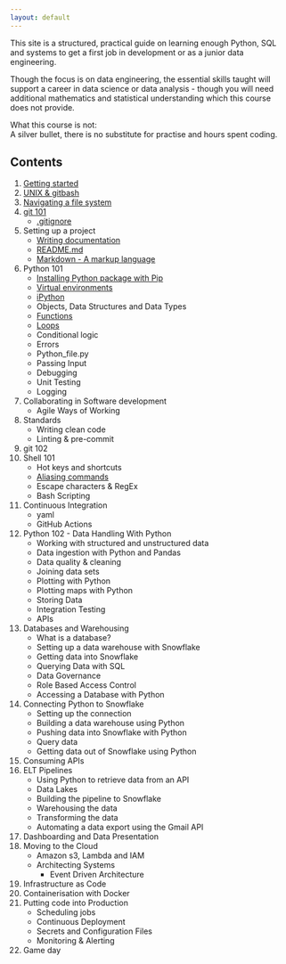 ```yaml
---
layout: default
---
```

This site is a structured, practical guide on learning enough Python, SQL and systems to get a first job in development or as a junior data engineering.


Though the focus is on data engineering, the essential skills taught will support a career in data science or data analysis - though you will need additional mathematics and statistical understanding which this course does not provide.


What this course is not:  
A silver bullet, there is no substitute for practise and hours spent coding.


## Contents
1. [Getting started](100/getting-started.html)
1. [UNIX & gitbash](100/intro-to-unix-and-gitbash.html)
1. [Navigating a file system](100/navigating-a-file-system.html)
1. [git 101](git/101.html)
    - [.gitignore](git/gitignore.html)
1. Setting up a project
    - [Writing documentation](writing-documentation/writing-documentation.html)
    - [README.md](writing-documentation/README.html)
    - [Markdown - A markup language](writing-documentation/Markdown.html)
1. Python 101
    - [Installing Python package with Pip](python/pip-the-package-manager.html)
    - [Virtual environments](python/virtual-environments.html)
    - [iPython](python/ipython.html)
    - Objects, Data Structures and Data Types
    - [Functions](python/functions.html)
    - [Loops](python/loops.html)
    - Conditional logic
    - Errors
    - Python_file.py
    - Passing Input
    - Debugging
    - Unit Testing
    - Logging
1. Collaborating in Software development
    - Agile Ways of Working
1. Standards
    - Writing clean code
    - Linting & pre-commit
1. git 102
1. Shell 101
    - Hot keys and shortcuts
    - [Aliasing commands](shell/aliasing.html)
    - Escape characters & RegEx
    - Bash Scripting
1. Continuous Integration
    - yaml
    - GitHub Actions
1. Python 102 - Data Handling With Python
    - Working with structured and unstructured data
    - Data ingestion with Python and Pandas
    - Data quality & cleaning
    - Joining data sets
    - Plotting with Python
    - Plotting maps with Python
    - Storing Data
    - Integration Testing
    - APIs
1. Databases and Warehousing
    - What is a database?
    - Setting up a data warehouse with Snowflake
    - Getting data into Snowflake
    - Querying Data with SQL
    - Data Governance
    - Role Based Access Control
    - Accessing a Database with Python
1. Connecting Python to Snowflake
    - Setting up the connection
    - Building a data warehouse using Python
    - Pushing data into Snowflake with Python
    - Query data
    - Getting data out of Snowflake using Python
1. Consuming APIs
1. ELT Pipelines
    - Using Python to retrieve data from an API
    - Data Lakes
    - Building the pipeline to Snowflake
    - Warehousing the data
    - Transforming the data
    - Automating a data export using the Gmail API
1. Dashboarding and Data Presentation
1. Moving to the Cloud
    - Amazon s3, Lambda and IAM
    - Architecting Systems
        - Event Driven Architecture
1. Infrastructure as Code
1. Containerisation with Docker
1. Putting code into Production
    - Scheduling jobs
    - Continuous Deployment
    - Secrets and Configuration Files
    - Monitoring & Alerting
1. Game day
